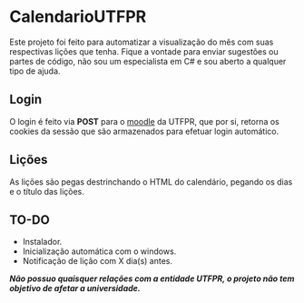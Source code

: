 # CalendarioUTFPR

Este projeto foi feito para automatizar a visualização do mês com suas respectivas lições que tenha.
Fique a vontade para enviar sugestões ou partes de código, não sou um especialista em C# e sou aberto a qualquer tipo de ajuda.

## Login

O login é feito via **POST** para o [moodle](https://moodle.utfpr.edu.br) da UTFPR, que por si, retorna os cookies da sessão que são armazenados para efetuar login automático.

## Lições

As lições são pegas destrinchando o HTML do calendário, pegando os dias e o título das lições.

## TO-DO

* Instalador.
* Inicialização automática com o windows.
* Notificação de lição com X dia(s) antes.

***Não possuo quaisquer relações com a entidade UTFPR, o projeto não tem objetivo de afetar a universidade.***
